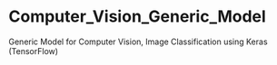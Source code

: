 # Computer_Vision_Generic_Model
Generic Model for Computer Vision, Image Classification using Keras (TensorFlow)
